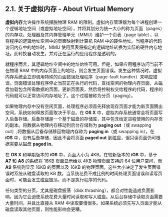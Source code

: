 ## 2.1. 关于虚拟内存 - About Virtual Memory

**虚拟内存**允许操作系统摆脱物理 RAM 的限制。虚拟内存管理器为每个进程创建一个逻辑地址空间（或虚拟地址空间），并将其划分为统一大小的称为页面（pages）的内存块。处理器及其内存管理单元（MMU）维护一个页表（page table），以将程序的逻辑地址空间中的页面映射到计算机 RAM 中的硬件地址。当程序的代码访问内存中的地址时，MMU 使用页表将指定的逻辑地址转换为实际的硬件内存地址。此转换自动发生，并对正在运行的应用程序是透明的。

就程序而言，其逻辑地址空间中的地址始终可用。但是，如果应用程序访问当前不在物理 RAM 中的内存页面上的地址，则会发生页面错误。发生这种情况时，虚拟内存系统会立即调用特殊的页面错误处理程序（page-fault handler）来响应错误。页面错误处理程序停止当前正在执行的代码，查找空闲的物理内存页面，从磁盘加载包含所需数据的页面，更新页面表，然后将控制权交给程序的代码，程序的代码就可以正常访问内存地址了。这个过程被称为分页（paging）。

如果物理内存中没有空闲页面，处理程序必须首先释放现存页面才能为新页面腾出空间。系统如何释放页面取决于平台。在 **OS X** 中，虚拟内存系统通常会将页面写入后备存储。后备存储是一个基于磁盘的存储库，其中包含给定进程使用的内存页的副本。将数据从物理内存移动到后台存储称为 **paging out**（或 swapping out）;将数据从后备存储移回物理内存称为 **paging in**（或 swapping in）。在 **iOS** 中，没有后备存储，因此不会将页面 **paged out** 到磁盘，但只读页面仍可根据需要从磁盘 **paged in**。

在 **OS X** 和早期版本的 **iOS** 中，页面大小为 4KB。在较新版本的 **iOS** 中，基于 **A7** 和 **A8** 的系统将 16KB 页面显示给以 4KB 物理页面支持的 64 位用户空间，而 **A9** 系统则显示 16KB 的页面以及 16KB 的物理页面。这些大小决定了发生页面错误时系统从磁盘读取的 KB 数。当系统花费不成比例的时间处理页面错误和读写页面时，可能会发生磁盘振荡，而不是执行程序的代码。

任何类型的分页，尤其是磁盘振荡（disk thrashing），都会对性能造成负面影响，因为它会迫使系统花费大量时间读取和写入磁盘。从后台存储中读取页面需要大量时间，并且比直接从 RAM 中读取要慢很多。如果系统必须先写入页面才能从磁盘读取其他页面，则性能影响会更糟。
